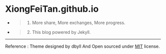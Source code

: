 # XiongFeiTan.github.io

* >1. More share, More exchanges, More progress.

* >2. This blog powered by Jekyll.

---

Reference : Theme designed by dbyll And Open sourced under [MIT](http://opensource.org/licenses/MIT) license.

